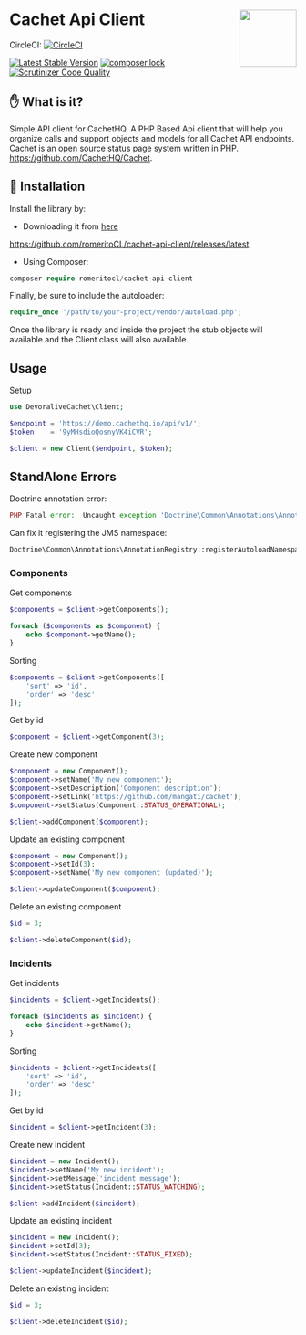 # Cachet Api Client <img src="https://cachethq.io/img/logo.svg" width="100" align="right">

CircleCI: [![CircleCI](https://circleci.com/gh/romeritoCL/cachet-api-client/tree/master.svg?style=svg)](https://circleci.com/gh/romeritoCL/cachet-api-client/tree/master)

[![Latest Stable Version](https://poser.pugx.org/romeritoCL/cachet-api-client/v/stable)](https://packagist.org/packages/romeritoCL/cachet-api-client)
[![composer.lock](https://poser.pugx.org/romeritoCL/cachet-api-client/composerlock)](https://packagist.org/packages/romeritoCL/cachet-api-client)
[![Scrutinizer Code Quality](https://scrutinizer-ci.com/g/romeritoCL/cachet-api-client/badges/quality-score.png?b=master)](https://scrutinizer-ci.com/g/romeritoCL/cachet-api-client/?branch=master)

## :hand: What is it?
Simple API client for CachetHQ. A PHP Based Api client that will help you organize calls and support objects and models
for all Cachet API endpoints.
Cachet is an open source status page system written in PHP. https://github.com/CachetHQ/Cachet.

## :floppy_disk: Installation
Install the library by:

- Downloading it from [here](https://github.com/romeritoCL/cachet-api-client/releases/latest)

https://github.com/romeritoCL/cachet-api-client/releases/latest

- Using Composer:
```php
composer require romeritocl/cachet-api-client
```
Finally, be sure to include the autoloader:
```php
require_once '/path/to/your-project/vendor/autoload.php';
```

Once the library is ready and inside the project the stub objects will available and
the Client class will also available.

## Usage

Setup

```php
use DevoraliveCachet\Client;

$endpoint = 'https://demo.cachethq.io/api/v1/';
$token    = '9yMHsdioQosnyVK4iCVR';

$client = new Client($endpoint, $token);
```

## StandAlone Errors
Doctrine annotation error:

```php
PHP Fatal error:  Uncaught exception 'Doctrine\Common\Annotations\AnnotationException' with message '[Semantical Error] The annotation "@JMS\Serializer\Annotation\Type" in property (...) does not exist, or could not be auto-loaded.'
```

Can fix it registering the JMS namespace:

```php
Doctrine\Common\Annotations\AnnotationRegistry::registerAutoloadNamespace('JMS\Serializer\Annotation', $rootDir . "/vendor/jms/serializer/src");
```

### Components

Get components

```php
$components = $client->getComponents();

foreach ($components as $component) {
    echo $component->getName();
}
```

Sorting

```php
$components = $client->getComponents([
    'sort' => 'id',
    'order' => 'desc'
]);
```

Get by id

```php
$component = $client->getComponent(3);
```

Create new component

```php
$component = new Component();
$component->setName('My new component');
$component->setDescription('Component description');
$component->setLink('https://github.com/mangati/cachet');
$component->setStatus(Component::STATUS_OPERATIONAL);

$client->addComponent($component);
```

Update an existing component

```php
$component = new Component();
$component->setId(3);
$component->setName('My new component (updated)');

$client->updateComponent($component);
```

Delete an existing component

```php
$id = 3;

$client->deleteComponent($id);
```


### Incidents

Get incidents

```php
$incidents = $client->getIncidents();

foreach ($incidents as $incident) {
    echo $incident->getName();
}
```

Sorting

```php
$incidents = $client->getIncidents([
    'sort' => 'id',
    'order' => 'desc'
]);
```

Get by id

```php
$incident = $client->getIncident(3);
```

Create new incident

```php
$incident = new Incident();
$incident->setName('My new incident');
$incident->setMessage('incident message');
$incident->setStatus(Incident::STATUS_WATCHING);

$client->addIncident($incident);
```

Update an existing incident

```php
$incident = new Incident();
$incident->setId(3);
$incident->setStatus(Incident::STATUS_FIXED);

$client->updateIncident($incident);
```

Delete an existing incident

```php
$id = 3;

$client->deleteIncident($id);
```
